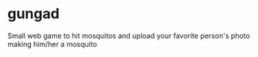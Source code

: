 # gungad
Small web game to hit mosquitos and upload your favorite person's photo making him/her a mosquito
